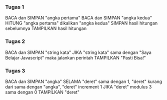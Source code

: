 
<h3>Tugas 1</h3>

BACA dan SIMPAN "angka pertama"
BACA dan SIMPAN "angka kedua"
HITUNG "angka pertama" dikalikan "angka kedua"
SIMPAN hasil hitungan sebelumnya
TAMPILKAN hasil hitungan


<h3>Tugas 2</h3>

BACA dan SIMPAN "string kata"
JIKA "string kata" sama dengan "Saya Belajar Javascript" maka jalankan perintah
TAMPILKAN "Pasti Bisa!"


<h3>Tugas 3</h3>

BACA dan SIMPAN "angka"
SELAMA "deret" sama dengan 1, "deret" kurang dari sama dengan "angka", "deret" increment 1
JIKA "deret" modulus 3 sama dengan 0
TAMPILKAN "deret"




